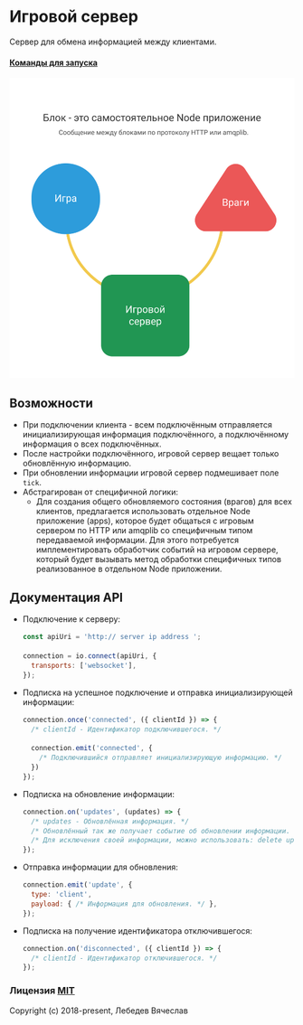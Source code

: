 # Игровой сервер
Сервер для обмена информацией между клиентами.

#### [Команды для запуска](commands.md)

![client_server](architecture.png)

## Возможности
* При подключении клиента - всем подключённым отправляется инициализирующая информация
  подключённого, а подключённому информация о всех подключённых.
* После настройки подключённого, игровой сервер вещает только обновлённую информацию.
* При обновлении информации игровой сервер подмешивает поле `tick`.
* Абстрагирован от специфичной логики:
  * Для создания общего обновляемого состояния (врагов) для всех клиентов, предлагается использовать
    отдельное Node приложение (apps), которое будет общаться с игровым сервером по HTTP или amqplib
    со специфичным типом передаваемой информации. Для этого потребуется имплементировать обработчик
    событий на игровом сервере, который будет вызывать метод обработки специфичных типов
    реализованное в отдельном Node приложении.

## Документация API
* Подключение к серверу:
  ```js
  const apiUri = 'http:// server ip address ';

  connection = io.connect(apiUri, {
    transports: ['websocket'],
  });
  ```

* Подписка на успешное подключение и отправка инициализирующей информации:
  ```js
  connection.once('connected', ({ clientId }) => {
    /* clientId - Идентификатор подключившегося. */

    connection.emit('connected', {
      /* Подключившийся отправляет инициализирующую информацию. */
    })
  });
  ```

* Подписка на обновление информации:
  ```js
  connection.on('updates', (updates) => {
    /* updates - Обновлённая информация. */
    /* Обновлённый так же получает событие об обновлении информации. */
    /* Для исключения своей информации, можно использовать: delete updates[clientId] */
  });
  ```

* Отправка информации для обновления:
  ```js
  connection.emit('update', {
    type: 'client',
    payload: { /* Информация для обновления. */ },
  });
  ```

* Подписка на получение идентификатора отключившегося:
  ```js
  connection.on('disconnected', ({ clientId }) => {
    /* clientId - Идентификатор отключившегося. */
  });
  ```

### Лицензия [MIT](LICENSE)
Copyright (c) 2018-present, Лебедев Вячеслав

